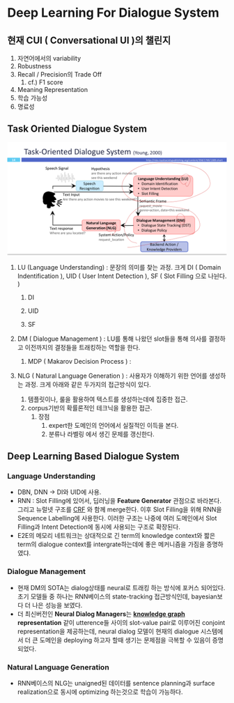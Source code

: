# Deep Learning For Dialogue System



## 현재 CUI ( Conversational UI )의 챌린지

1. 자연어에서의 variability
2. Robustness
3. Recall / Precision의 Trade Off 
   1. cf.) F1 score
4. Meaning Representation
5. 학습 가능성
6. 명료성



## Task Oriented Dialogue System

![](source/tos.jpeg)

1. LU (Language Understanding) : 문장의 의미를 찾는 과정. 크게 DI ( Domain Indentification ), UID ( User Intent Detection ), SF ( Slot Filling 으로 나뉜다. )

   1. DI

   2. UID

   3. SF

      

2. DM ( Dialogue Management ) : LU를 통해 나왔던 slot들을 통해 의사를 결정하고 이전까지의 결정들을 트래킹하는 역할을 한다.

   1. MDP ( Makarov Decision Process ) : 

3. NLG ( Natural Language Generation ) : 사용자가 이해하기 위한 언어를 생성하는 과정. 크게 아래와 같은 두가지의 접근방식이 있다.

   1. 템플릿이나, 룰을 활용하여 텍스트를 생성하는데에 집중한 접근.
   2. corpus기반의 확률론적인 테크닉을 활용한 접근.
      1. 장점
         1. expert한 도메인의 언어에서 실질적인 이득을 본다.
         2. 분류나 라벨링 에서 생긴 문제를 갱신한다.



## Deep Learning Based Dialogue System

### Language Understanding

* DBN, DNN -> DI와 UID에 사용.
* RNN : Slot Filling에 있어서, 딥러닝을 **Feature Generator** 관점으로 바라본다. 그리고 뉴럴넷 구조를 [CRF]([https://ko.wikipedia.org/wiki/%EC%A1%B0%EA%B1%B4%EB%B6%80_%EB%AC%B4%EC%9E%91%EC%9C%84%EC%9E%A5](https://ko.wikipedia.org/wiki/조건부_무작위장)) 와 함께 merge한다. 이후 Slot Filling을 위해 RNN을 Sequence Labelling에 사용한다. 이러한 구조는 나중에 여러 도메인에서 Slot Filling과 Intent Detection에 동시에 사용되는 구조로 확장된다. 
* E2E의 메모리 네트워크는 상대적으로 긴 term의 knowledge context와 짧은 term의 dialogue context를 intergrate하는데에 좋은 메커니즘을 가짐을 증명하였댜. 

### Dialogue Management

* 현재 DM의 SOTA는 dialog상태를 neural로 트래킹 하는 방식에 포커스 되어있다. 초기 모델들 중 하나는 RNN베이스의 state-tracking 접근방식인데, bayesian보다 더 나은 성능을 보였다.
* 더 최신버전인 **Neural Dialog Managers**는 **[knowledge graph](https://psyhm.tistory.com/35) representation** 같이 utterence들 사이의 slot-value pair로 이루어진 conjoint representation을 제공하는데, neural dialog 모델이 현재의 dialogue 시스템에서 더 큰 도메인을 deploying 하고자 할때 생기는 문제점을 극복할 수 있음이 증명되었다.

### Natural Language Generation

* RNN베이스의 NLG는 unaigned된 데이터를 sentence planning과 surface realization으로 동시에 optimizing 하는것으로 학습이 가능하다.
